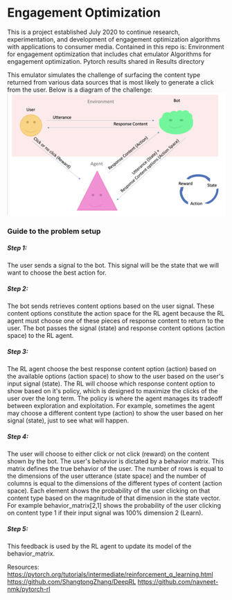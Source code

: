 # Engagement Optimization
This is a project established July 2020 to continue research, experimentation, and development of engagement optimization algorithms with applications to consumer media.
Contained in this repo is:
Environment for engagement optimization that includes chat emulator
Algorithms for engagement optimization. Pytorch results shared in Results directory

This emulator simulates the challenge of surfacing the content type returned from various data sources that is most likely to generate a click from the user. Below is a diagram of the challenge:
![Alt text](docs/emulator_problem.png?raw=true "Title")

### Guide to the problem setup
##### Step 1:
The user sends a signal to the bot. This signal will be the state that we will want to choose the best action for.
##### Step 2: 
The bot sends retrieves content options based on the user signal. These content options constitute the action space for the RL agent because the RL agent must choose one of these pieces of response content to return to the user. The bot passes the signal (state) and response content options (action space) to the RL agent. 
##### Step 3: 
The RL agent choose the best response content option (action) based on the available options (action space) to show to the user based on the user's input signal (state). The RL will choose which response content option to show based on it's policy, which is designed to maximize the clicks of the user over the long term. The policy is where the agent manages its tradeoff between exploration and exploitation. For example, sometimes the agent may choose a different content type (action) to show the user based on her signal (state), just to see what will happen.
##### Step 4: 
The user will choose to either click or not click (reward) on the content shown by the bot. The user's behavior is dictated by a behavior matrix. This matrix defines the true behavior of the user. The number of rows is equal to the dimensions of the user utterance (state space) and the number of columns is equal to the dimensions of the different types of content (action space). Each element shows the probability of the user clicking on that content type based on the magnitude of that dimension in the state vector. For example behavior_matrix[2,1] shows the probability of the user clicking on content type 1 if their input signal was 100% dimension 2 (Learn). 
##### Step 5: 
This feedback is used by the RL agent to update its model of the behavior_matrix.

Resources:
https://pytorch.org/tutorials/intermediate/reinforcement_q_learning.html
https://github.com/ShangtongZhang/DeepRL
https://github.com/navneet-nmk/pytorch-rl
